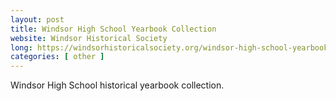 ```yaml
---
layout: post
title: Windsor High School Yearbook Collection
website: Windsor Historical Society
long: https://windsorhistoricalsociety.org/windsor-high-school-yearbook-collection/
categories: [ other ]
---
```

Windsor High School historical yearbook collection.